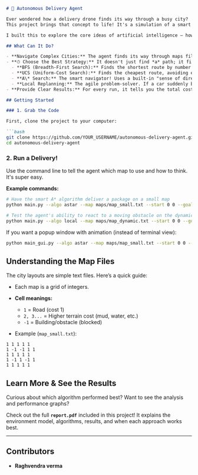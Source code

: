 

````markdown
# 🚚 Autonomous Delivery Agent

Ever wondered how a delivery drone finds its way through a busy city?  
This project brings that concept to life! It's a simulation of a smart delivery agent that navigates a grid-based city, dodging obstacles and tricky terrain to find the best possible path to deliver its packages.

I built this to explore the core ideas of artificial intelligence — how algorithms can make rational decisions, plan efficiently, and adapt on the fly, just like a real autonomous vehicle would.

## What Can It Do?

- **Navigate Complex Cities:** The agent finds its way through maps filled with roads, costly terrains, and static buildings.
- **⏱ Choose the Best Strategy:** It doesn't just find *a* path; it finds the *best* path using different AI techniques:
  - **BFS (Breadth-First Search):** Finds the shortest route by number of steps. Great for simple maps.
  - **UCS (Uniform-Cost Search):** Finds the cheapest route, avoiding expensive terrain. The reliable, cost-conscious option.
  - **A\* Search:** The smart navigator! Uses a built-in "sense of direction" to find the optimal path much faster.
  - **Local Replanning:** The agile problem-solver. If a car suddenly blocks the road, it quickly finds a new detour without starting from scratch.
- **Provide Clear Results:** For every run, it tells you the total cost of the trip, the path followed, and how long it took.

## Getting Started

### 1. Grab the Code

First, clone the project to your computer:

```bash
git clone https://github.com/YOUR_USERNAME/autonomous-delivery-agent.git
cd autonomous-delivery-agent
````

### 2. Run a Delivery!

Use the command line to tell the agent which map to use and how to think. It's super easy.

**Example commands:**

```bash
# Have the smart A* algorithm deliver a package on a small map
python main.py --algo astar --map maps/map_small.txt --start 0 0 --goal 4 4

# Test the agent's ability to react to a moving obstacle on the dynamic map
python main.py --algo local --map maps/map_dynamic.txt --start 0 0 --goal 5 5
```

If you want a popup window with animation (instead of terminal view):

```bash
python main_gui.py --algo astar --map maps/map_small.txt --start 0 0 --goal 4 4
```

## Understanding the Map Files

The city layouts are simple text files. Here’s a quick guide:

* Each map is a grid of integers.
* **Cell meanings:**

  * `1` = Road (cost 1)
  * `2, 3...` = Higher terrain cost (mud, water, etc.)
  * `-1` = Building/obstacle (blocked)
* Example (`map_small.txt`):

```
1 1 1 1 1
1 -1 -1 1 1
1 1 1 1 1
1 -1 1 -1 1
1 1 1 1 1
```

## Learn More & See the Results

Curious about which algorithm performed best? Want to see the analysis and performance graphs?

Check out the full **`report.pdf`** included in this project!
It explains the environment model, algorithms, results, and when each approach works best.

---

## Contributors

* **Raghvendra verma**

```



